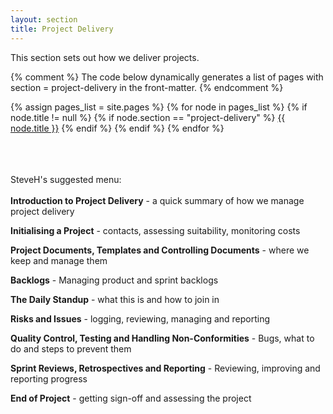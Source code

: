 ```yaml
---
layout: section
title: Project Delivery
---
```


This section sets out how we deliver projects.

{% comment %}
  The code below dynamically generates a list of pages with
  section = project-delivery in the front-matter.
{% endcomment %}

{% assign pages_list = site.pages %}
{% for node in pages_list %}
  {% if node.title != null %}
    {% if node.section == "project-delivery" %}
<a class="section-list" href="{{ node.url }}">{{ node.title }}</a>
    {% endif %}
  {% endif %}
{% endfor %}

<br/><br/><br/>
SteveH's suggested menu:<br/><br/>
**Introduction to Project Delivery** - a quick summary of how we manage project delivery

**Initialising a Project** - contacts, assessing suitability, monitoring costs

**Project Documents, Templates and Controlling Documents** - where we keep and manage them

**Backlogs** - Managing product and sprint backlogs

**The Daily Standup** - what this is and how to join in

**Risks and Issues** - logging, reviewing, managing and reporting

**Quality Control, Testing and Handling Non-Conformities** - Bugs, what to do and steps to prevent them

**Sprint Reviews, Retrospectives and Reporting** - Reviewing, improving and reporting progress

**End of Project** - getting sign-off and assessing the project



